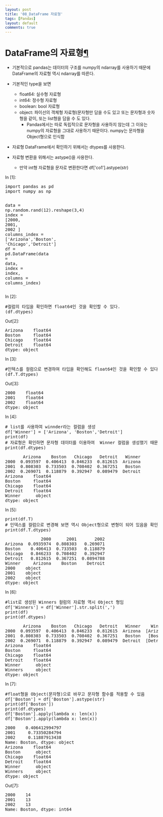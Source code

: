 ```yaml
---
layout: post
title: '08_DataFrame 자료형'
tags: [Pandas]
layout: default
comments: true
---
```


<div class="cell border-box-sizing text_cell rendered">
<div class="prompt input_prompt">
</div>
<div class="inner_cell">
<div class="text_cell_render border-box-sizing rendered_html">
<h1 id="DataFrame&#51032;-&#51088;&#47308;&#54805;">DataFrame&#51032; &#51088;&#47308;&#54805;<a class="anchor-link" href="#DataFrame&#51032;-&#51088;&#47308;&#54805;">&#182;</a></h1><ul>
<li>기본적으로 pandas는 데이터의 구조를 numpy의 ndarray를 사용하기 때문에 DataFrame의 자료형 역시 ndarray를 따른다. </li>
<li><p>기본적인 type을 보면</p>
<ul>
<li>float64: 실수형 자료형</li>
<li>int64: 정수형 자료형 </li>
<li>boolean: bool 자료형</li>
<li>object: 파이선의 객체형 자료형(문자형만 담을 수도 있고 또는  문자형과 숫자형을 같이, 또는 list형을 담을 수 도  있다. <ul>
<li>Pandas에서는 따로 독립적으로 문자형을 사용하지 않는데 그 이유는 numpy의 자료형을 그대로 사용하기 때문이다. numpy는 문자형을 Object형으로 인식함 </li>
</ul>
</li>
</ul>
</li>
<li><p>자료형 DataFrame에서 확인하기 위해서는 dtypes를 사용한다.</p>
</li>
<li><p>자료형 변환을 위해서는 astype()을 사용한다.</p>
<ul>
<li>만약 int형 자료형을 문자로 변환한다면  df['co1'].astype(str)  </li>
</ul>
</li>
</ul>

</div>
</div>
</div>
<div class="cell border-box-sizing code_cell rendered">
<div class="input">
<div class="prompt input_prompt">In&nbsp;[1]:</div>
<div class="inner_cell">
    <div class="input_area">
<div class=" highlight hl-ipython3"><pre><span></span><span class="kn">import</span> <span class="nn">pandas</span> <span class="k">as</span> <span class="nn">pd</span>
<span class="kn">import</span> <span class="nn">numpy</span> <span class="k">as</span> <span class="nn">np</span>

<span class="n">data</span>  <span class="o">=</span> <span class="n">np</span><span class="o">.</span><span class="n">random</span><span class="o">.</span><span class="n">rand</span><span class="p">(</span><span class="mi">12</span><span class="p">)</span><span class="o">.</span><span class="n">reshape</span><span class="p">(</span><span class="mi">3</span><span class="p">,</span><span class="mi">4</span><span class="p">)</span>
<span class="n">index</span> <span class="o">=</span> <span class="p">[</span><span class="mi">2000</span><span class="p">,</span> <span class="mi">2001</span><span class="p">,</span> <span class="mi">2002</span> <span class="p">]</span>
<span class="n">columns_index</span> <span class="o">=</span> <span class="p">[</span><span class="s1">&#39;Arizona&#39;</span><span class="p">,</span><span class="s1">&#39;Boston&#39;</span><span class="p">,</span> <span class="s1">&#39;Chicago&#39;</span><span class="p">,</span><span class="s1">&#39;Detroit&#39;</span><span class="p">]</span>
<span class="n">df</span> <span class="o">=</span> <span class="n">pd</span><span class="o">.</span><span class="n">DataFrame</span><span class="p">(</span><span class="n">data</span> <span class="o">=</span> <span class="n">data</span><span class="p">,</span> <span class="n">index</span> <span class="o">=</span> <span class="n">index</span><span class="p">,</span> <span class="n">columns</span> <span class="o">=</span> <span class="n">columns_index</span><span class="p">)</span>
</pre></div>

</div>
</div>
</div>

</div>
<div class="cell border-box-sizing code_cell rendered">
<div class="input">
<div class="prompt input_prompt">In&nbsp;[2]:</div>
<div class="inner_cell">
    <div class="input_area">
<div class=" highlight hl-ipython3"><pre><span></span><span class="c1">#컬럼의 타입을 확인하면 float64인 것을 확인할 수 있다.</span>
<span class="p">(</span><span class="n">df</span><span class="o">.</span><span class="n">dtypes</span><span class="p">)</span>
</pre></div>

</div>
</div>
</div>

<div class="output_wrapper">
<div class="output">


<div class="output_area">
<div class="prompt output_prompt">Out[2]:</div>



<div class="output_text output_subarea output_execute_result">
<pre>Arizona    float64
Boston     float64
Chicago    float64
Detroit    float64
dtype: object</pre>
</div>

</div>

</div>
</div>

</div>
<div class="cell border-box-sizing code_cell rendered">
<div class="input">
<div class="prompt input_prompt">In&nbsp;[3]:</div>
<div class="inner_cell">
    <div class="input_area">
<div class=" highlight hl-ipython3"><pre><span></span><span class="c1">#인텍스를 컬럼으로 변경하여 타입을 확인해도 float64인 것을 확인할 수 있다.</span>
<span class="p">(</span><span class="n">df</span><span class="o">.</span><span class="n">T</span><span class="o">.</span><span class="n">dtypes</span><span class="p">)</span>
</pre></div>

</div>
</div>
</div>

<div class="output_wrapper">
<div class="output">


<div class="output_area">
<div class="prompt output_prompt">Out[3]:</div>



<div class="output_text output_subarea output_execute_result">
<pre>2000    float64
2001    float64
2002    float64
dtype: object</pre>
</div>

</div>

</div>
</div>

</div>
<div class="cell border-box-sizing code_cell rendered">
<div class="input">
<div class="prompt input_prompt">In&nbsp;[4]:</div>
<div class="inner_cell">
    <div class="input_area">
<div class=" highlight hl-ipython3"><pre><span></span><span class="c1"># list를 사용하여 winnder라는 컬럼을 생성 </span>
<span class="n">df</span><span class="p">[</span><span class="s1">&#39;Winner&#39;</span><span class="p">]</span> <span class="o">=</span> <span class="p">[</span><span class="s1">&#39;Arizona&#39;</span><span class="p">,</span> <span class="s1">&#39;Boston&#39;</span><span class="p">,</span><span class="s1">&#39;Detroit&#39;</span><span class="p">]</span>  
<span class="nb">print</span><span class="p">(</span><span class="n">df</span><span class="p">)</span> 
<span class="c1"># 자료형은 확인하면 문자형 데이터를 이용하여  Winner 컬럼을 생성했기 때문에 Winner는 Object형임 </span>
<span class="nb">print</span><span class="p">(</span><span class="n">df</span><span class="o">.</span><span class="n">dtypes</span><span class="p">)</span>
</pre></div>

</div>
</div>
</div>

<div class="output_wrapper">
<div class="output">


<div class="output_area">
<div class="prompt"></div>

<div class="output_subarea output_stream output_stdout output_text">
<pre>       Arizona    Boston   Chicago   Detroit   Winner
2000  0.093597  0.406413  0.846233  0.812615  Arizona
2001  0.808303  0.733503  0.708402  0.367251   Boston
2002  0.269071  0.118879  0.392947  0.089479  Detroit
Arizona    float64
Boston     float64
Chicago    float64
Detroit    float64
Winner      object
dtype: object
</pre>
</div>
</div>

</div>
</div>

</div>
<div class="cell border-box-sizing code_cell rendered">
<div class="input">
<div class="prompt input_prompt">In&nbsp;[5]:</div>
<div class="inner_cell">
    <div class="input_area">
<div class=" highlight hl-ipython3"><pre><span></span><span class="nb">print</span><span class="p">(</span><span class="n">df</span><span class="o">.</span><span class="n">T</span><span class="p">)</span> 
<span class="c1"># 인덱스를 컬럼으로 변경해 보면 역시 Object형으로 변형이 되어 있음을 확인 할 수 있음</span>
<span class="nb">print</span><span class="p">(</span><span class="n">df</span><span class="o">.</span><span class="n">T</span><span class="o">.</span><span class="n">dtypes</span><span class="p">)</span>
</pre></div>

</div>
</div>
</div>

<div class="output_wrapper">
<div class="output">


<div class="output_area">
<div class="prompt"></div>

<div class="output_subarea output_stream output_stdout output_text">
<pre>              2000      2001       2002
Arizona  0.0935974  0.808303   0.269071
Boston    0.406413  0.733503   0.118879
Chicago   0.846233  0.708402   0.392947
Detroit   0.812615  0.367251  0.0894788
Winner     Arizona    Boston    Detroit
2000    object
2001    object
2002    object
dtype: object
</pre>
</div>
</div>

</div>
</div>

</div>
<div class="cell border-box-sizing code_cell rendered">
<div class="input">
<div class="prompt input_prompt">In&nbsp;[6]:</div>
<div class="inner_cell">
    <div class="input_area">
<div class=" highlight hl-ipython3"><pre><span></span><span class="c1">#list로 생성된 Winners 컬럼의 자료형 역시 Object 형임</span>
<span class="n">df</span><span class="p">[</span><span class="s1">&#39;Winners&#39;</span><span class="p">]</span> <span class="o">=</span> <span class="n">df</span><span class="p">[</span><span class="s1">&#39;Winner&#39;</span><span class="p">]</span><span class="o">.</span><span class="n">str</span><span class="o">.</span><span class="n">split</span><span class="p">(</span><span class="s1">&#39;,&#39;</span><span class="p">)</span> 
<span class="nb">print</span><span class="p">(</span><span class="n">df</span><span class="p">)</span> 
<span class="nb">print</span><span class="p">(</span><span class="n">df</span><span class="o">.</span><span class="n">dtypes</span><span class="p">)</span>
</pre></div>

</div>
</div>
</div>

<div class="output_wrapper">
<div class="output">


<div class="output_area">
<div class="prompt"></div>

<div class="output_subarea output_stream output_stdout output_text">
<pre>       Arizona    Boston   Chicago   Detroit   Winner    Winners
2000  0.093597  0.406413  0.846233  0.812615  Arizona  [Arizona]
2001  0.808303  0.733503  0.708402  0.367251   Boston   [Boston]
2002  0.269071  0.118879  0.392947  0.089479  Detroit  [Detroit]
Arizona    float64
Boston     float64
Chicago    float64
Detroit    float64
Winner      object
Winners     object
dtype: object
</pre>
</div>
</div>

</div>
</div>

</div>
<div class="cell border-box-sizing code_cell rendered">
<div class="input">
<div class="prompt input_prompt">In&nbsp;[7]:</div>
<div class="inner_cell">
    <div class="input_area">
<div class=" highlight hl-ipython3"><pre><span></span><span class="c1">#float형을 Object(문자형)으로 바꾸고 문자형 함수를 적용할 수 있음</span>
<span class="n">df</span><span class="p">[</span><span class="s1">&#39;Boston&#39;</span><span class="p">]</span> <span class="o">=</span> <span class="n">df</span><span class="p">[</span><span class="s1">&#39;Boston&#39;</span><span class="p">]</span><span class="o">.</span><span class="n">astype</span><span class="p">(</span><span class="nb">str</span><span class="p">)</span>
<span class="nb">print</span><span class="p">(</span><span class="n">df</span><span class="p">[</span><span class="s1">&#39;Boston&#39;</span><span class="p">])</span>
<span class="nb">print</span><span class="p">(</span><span class="n">df</span><span class="o">.</span><span class="n">dtypes</span><span class="p">)</span>
<span class="n">df</span><span class="p">[</span><span class="s1">&#39;Boston&#39;</span><span class="p">]</span><span class="o">.</span><span class="n">apply</span><span class="p">(</span><span class="k">lambda</span> <span class="n">x</span><span class="p">:</span> <span class="nb">len</span><span class="p">(</span><span class="n">x</span><span class="p">))</span>
<span class="n">df</span><span class="p">[</span><span class="s1">&#39;Boston&#39;</span><span class="p">]</span><span class="o">.</span><span class="n">apply</span><span class="p">(</span><span class="k">lambda</span> <span class="n">x</span><span class="p">:</span> <span class="nb">len</span><span class="p">(</span><span class="n">x</span><span class="p">))</span>
</pre></div>

</div>
</div>
</div>

<div class="output_wrapper">
<div class="output">


<div class="output_area">
<div class="prompt"></div>

<div class="output_subarea output_stream output_stdout output_text">
<pre>2000    0.406412994797
2001     0.73350284794
2002     0.11887913438
Name: Boston, dtype: object
Arizona    float64
Boston      object
Chicago    float64
Detroit    float64
Winner      object
Winners     object
dtype: object
</pre>
</div>
</div>

<div class="output_area">
<div class="prompt output_prompt">Out[7]:</div>



<div class="output_text output_subarea output_execute_result">
<pre>2000    14
2001    13
2002    13
Name: Boston, dtype: int64</pre>
</div>

</div>

</div>
</div>

</div>
 

